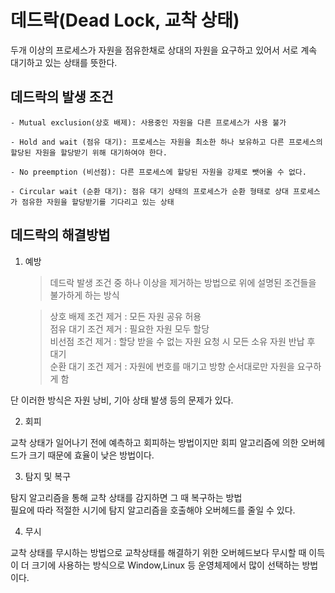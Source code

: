# 데드락(Dead Lock, 교착 상태)

두개 이상의 프로세스가 자원을 점유한채로 상대의 자원을 요구하고 있어서 서로 계속 대기하고 있는 상태를 뜻한다.

## 데드락의 발생 조건

```
- Mutual exclusion(상호 배제): 사용중인 자원을 다른 프로세스가 사용 불가

- Hold and wait (점유 대기): 프로세스는 자원을 최소한 하나 보유하고 다른 프로세스의 할당된 자원을 할당받기 위해 대기하여야 한다.

- No preemption (비선점): 다른 프로세스에 할당된 자원을 강제로 뺏어올 수 없다.

- Circular wait (순환 대기): 점유 대기 상태의 프로세스가 순환 형태로 상대 프로세스가 점유한 자원을 할당받기를 기다리고 있는 상태
```

## 데드락의 해결방법

1. 예방

   > 데드락 발생 조건 중 하나 이상을 제거하는 방법으로 위에 설명된 조건들을 불가하게 하는 방식

   > 상호 배제 조건 제거 : 모든 자원 공유 허용<br>
   > 점유 대기 조건 제거 : 필요한 자원 모두 할당<br>
   > 비선점 조건 제거 : 할당 받을 수 없는 자원 요청 시 모든 소유 자원 반납 후 대기<br>
   > 순환 대기 조건 제거 : 자원에 번호를 매기고 방향 순서대로만 자원을 요구하게 함

단 이러한 방식은 자원 낭비, 기아 상태 발생 등의 문제가 있다.

2. 회피

교착 상태가 일어나기 전에 예측하고 회피하는 방법이지만 회피 알고리즘에 의한 오버헤드가 크기 때문에 효율이 낮은 방법이다.

3. 탐지 및 복구

탐지 알고리즘을 통해 교착 상태를 감지하면 그 때 복구하는 방법<br>
필요에 따라 적절한 시기에 탐지 알고리즘을 호출해야 오버헤드를 줄일 수 있다.

4. 무시

교착 상태를 무시하는 방법으로 교착상태를 해결하기 위한 오버헤드보다 무시할 때 이득이 더 크기에 사용하는 방식으로 Window,Linux 등 운영체제에서 많이 선택하는 방법이다.
